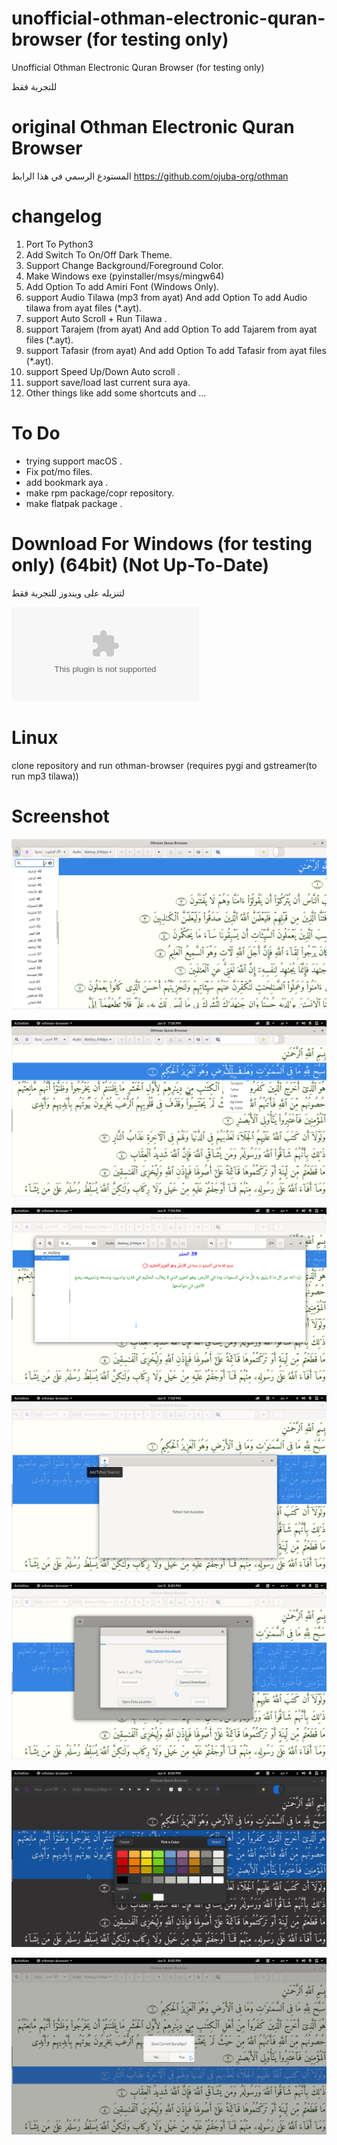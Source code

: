 # unofficial-othman-electronic-quran-browser  (for testing only)
Unofficial Othman Electronic Quran Browser (for testing only)

للتجربة فقط


# original Othman Electronic Quran Browser
المستودع الرسمي في هذا الرابط
https://github.com/ojuba-org/othman


# changelog 
  1.  Port To Python3
  2.  Add Switch To On/Off Dark Theme.
  3.  Support Change Background/Foreground Color.
  4.  Make Windows exe (pyinstaller/msys/mingw64)
  5.  Add Option To add Amiri Font (Windows Only).
  6.  support Audio Tilawa (mp3 from ayat) And add Option To add Audio tilawa from ayat files (*.ayt).
  7.  support Auto Scroll + Run Tilawa  .
  8.  support Tarajem (from ayat) And add Option To add Tajarem  from ayat files (*.ayt). 
  9.  support Tafasir (from ayat) And add Option To add Tafasir  from ayat files (*.ayt).
  10. support Speed Up/Down Auto scroll .
  11. support save/load last current sura aya.
  12. Other things like add some shortcuts and ...
  
# To Do 
 * trying support macOS .
 * Fix pot/mo files.
 * add bookmark aya .
 * make rpm package/copr repository.
 * make flatpak package .
 
# Download For Windows (for testing only) (64bit) (Not Up-To-Date)

لتنزيله على ويندوز للتجربة فقط

![Download](https://github.com/yucefsourani/unofficial-othman-electronic-quran-browser/releases/download/0.3.0beta/othman-setup.exe "Screenshot")


# Linux 

clone repository and run othman-browser (requires pygi and gstreamer(to run mp3 tilawa))

# Screenshot
![Alt text](https://raw.githubusercontent.com/yucefsourani/unofficial-othman-electronic-quran-browser/master/Screenshot1.png "Screenshot")

![Alt text](https://raw.githubusercontent.com/yucefsourani/unofficial-othman-electronic-quran-browser/master/Screenshot2.png "Screenshot")

![Alt text](https://raw.githubusercontent.com/yucefsourani/unofficial-othman-electronic-quran-browser/master/Screenshot3.png "Screenshot")

![Alt text](https://raw.githubusercontent.com/yucefsourani/unofficial-othman-electronic-quran-browser/master/Screenshot4.png "Screenshot")

![Alt text](https://raw.githubusercontent.com/yucefsourani/unofficial-othman-electronic-quran-browser/master/Screenshot5.png "Screenshot")

![Alt text](https://raw.githubusercontent.com/yucefsourani/unofficial-othman-electronic-quran-browser/master/Screenshot6.png "Screenshot")

![Alt text](https://raw.githubusercontent.com/yucefsourani/unofficial-othman-electronic-quran-browser/master/Screenshot7.png "Screenshot")





